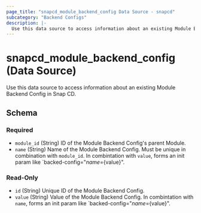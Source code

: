 ```yaml
---
page_title: "snapcd_module_backend_config Data Source - snapcd"
subcategory: "Backend Configs"
description: |-
  Use this data source to access information about an existing Module Backend Config in Snap CD.
---
```


# snapcd_module_backend_config (Data Source)

Use this data source to access information about an existing Module Backend Config in Snap CD.




<!-- schema generated by tfplugindocs -->
## Schema

### Required

- `module_id` (String) ID of the Module Backend Config's parent Module.
- `name` (String) Name of the Module Backend Config. Must be unique in combination with `module_id`. In combintation with `value`, forms an init param like `backed-config="${name}=${value}".

### Read-Only

- `id` (String) Unique ID of the Module Backend Config.
- `value` (String) Value of the Module Backend Config. In combintation with `name`, forms an init param like `backed-config="${name}=${value}".
